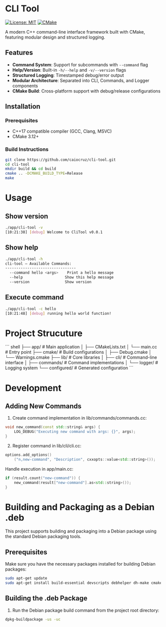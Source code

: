 

# CLI Tool

[![License: MIT](https://img.shields.io/badge/License-MIT-blue.svg)](LICENSE)
[![CMake](https://github.com/caiocruz/cli-tool/actions/workflows/cmake.yml/badge.svg)](https://github.com/caiocruz/cli-tool/actions/workflows/cmake.yml)

A modern C++ command-line interface framework built with CMake, featuring modular design and structured logging.

## Features

- **Command System**: Support for subcommands with `--command` flag
- **Help/Version**: Built-in `-h/--help` and `-v/--version` flags
- **Structured Logging**: Timestamped debug/error output
- **Modular Architecture**: Separated into CLI, Commands, and Logger components
- **CMake Build**: Cross-platform support with debug/release configurations

## Installation

### Prerequisites
- C++17 compatible compiler (GCC, Clang, MSVC)
- CMake 3.12+

### Build Instructions
```bash
git clone https://github.com/caiocruz/cli-tool.git
cd cli-tool
mkdir build && cd build
cmake .. -DCMAKE_BUILD_TYPE=Release
make
```

# Usage
## Show version
``` bash 
./app/cli-tool -v 
[10:21:38] [debug] Welcome to CliTool v0.0.1
```


## Show help
``` bash
./app/cli-tool -h
cli-tool — Available Commands:
--------------------------------
  --command hello <args>    Print a hello message
  --help                   Show this help message
  --version                Show version
```
## Execute command
``` bash 
./app/cli-tool -c hello
[10:21:48] [debug] running hello world function!
```
# Project Strucuture

´´´ shell
├── app/                  # Main application
│   ├── CMakeLists.txt
│   └── main.cc           # Entry point
├── cmake/                # Build configurations
│   ├── Debug.cmake
│   └── Warnings.cmake
├── lib/                  # Core libraries
│   ├── cli/              # Command-line interface
│   ├── commands/         # Command implementations
│   └── logger/           # Logging system
└── configured/           # Generated configuration
´´´ 

# Development

## Adding New Commands
1. Create command implementation in lib/commands/commands.cc:

``` c++
void new_command(const std::string& args) {
    LOG_DEBUG("Executing new command with args: {}", args);
}
```
2. Register command in lib/cli/cli.cc:

``` c++
options.add_options()
    ("n,new-command", "Description", cxxopts::value<std::string>());
```
Handle execution in app/main.cc:

``` c++
if (result.count("new-command")) {
    new_command(result["new-command"].as<std::string>());
}
``` 

# Building and Packaging as a Debian .deb

This project supports building and packaging into a Debian package using the standard Debian packaging tools.

## Prerequisites

Make sure you have the necessary packages installed for building Debian packages:

```bash
sudo apt-get update
sudo apt-get install build-essential devscripts debhelper dh-make cmake
``` 

## Building the .deb Package

1. Run the Debian package build command from the project root directory:

``` bash
dpkg-buildpackage -us -uc
```
